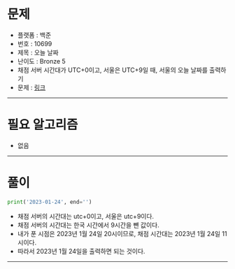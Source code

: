 # 문제
- 플랫폼 : 백준
- 번호 : 10699
- 제목 : 오늘 날짜
- 난이도 : Bronze 5
- 채점 서버 시간대가 UTC+0이고, 서울은 UTC+9일 때, 서울의 오늘 날짜를 출력하기
- 문제 : <a href="https://www.acmicpc.net/problem/10699" target="_blank">링크</a>

---

# 필요 알고리즘
- 없음

---

# 풀이
```python
print('2023-01-24', end='')
```
- 채점 서버의 시간대는 utc+0이고, 서울은 utc+9이다.
- 채점 서버의 시간대는 한국 시간에서 9시간을 뺀 값이다.
- 내가 푼 시점은 2023년 1월 24일 20시이므로, 채점 시간대는 2023년 1월 24일 11시이다.
- 따라서 2023년 1월 24일을 출력하면 되는 것이다.

---
